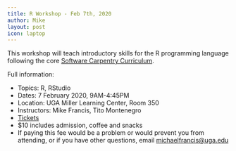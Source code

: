 ```yaml
---
title: R Workshop - Feb 7th, 2020
author: Mike
layout: post
icon: laptop
---
```

This workshop will teach introductory skills for the R programming language following the core <a href="http://swcarpentry.github.io/r-novice-gapminder/">Software Carpentry Curriculum</a>.

Full information:
* Topics: R, RStudio
* Dates: 7 February 2020, 9AM-4:45PM
* Location: UGA Miller Learning Center, Room 350
* Instructors: Mike Francis, Tito Montenegro
* <a href="https://estore.uga.edu/C27063_ustores/web/classic/store_main.jsp?STOREID=380&clearPreview=true">Tickets</a>
* $10 includes admission, coffee and snacks
* If paying this fee would be a problem or would prevent you from attending, or if you have other questions, email michaelfrancis@uga.edu
